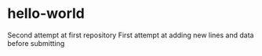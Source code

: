 # hello-world
Second attempt at first repository
First attempt at adding new lines and data
before submitting
